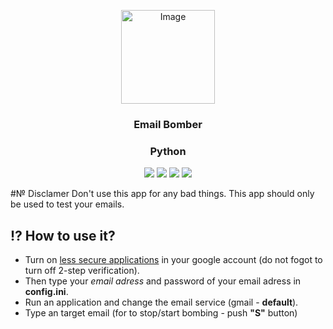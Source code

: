 <p align="center">
 <img src="https://external-content.duckduckgo.com/iu/?u=https%3A%2F%2Fcdn2.iconfinder.com%2Fdata%2Ficons%2Fcircle-icons-1%2F64%2Fbomb-512.png&f=1&nofb=1" alt="Image" height="150" width="150">
</p>
<h3 align="center" style="font-weight:bold">Email Bomber</h2>
<h3 align="center">Python</h3>

<p align="center">
 <img src="https://img.shields.io/badge/GitHub-911whatsyouremergency-blue">
 <img src="https://img.shields.io/github/stars/911whatsyouremergency/email-bomber?label=Stars">
 <img src="https://img.shields.io/github/forks/911whatsyouremergency/email-bomber?label=Forks">
 <img src="https://img.shields.io/github/last-commit/911whatsyouremergency/email-bomber?color=blue&label=Last%20commit">
</p>

#№ Disclamer
Don't use this app for any bad things. This app should only be used to test your emails.
## :interrobang: How to use it?
- Turn on <a href="https://www.google.com/settings/security/lesssecureapps">less secure applications</a> in your google account (do not fogot to turn off 2-step verification).
- Then type your *email adress* and password of your email adress in **config.ini**.
- Run an application and change the email service (gmail - **default**).
- Type an target email (for to stop/start bombing - push **"S"** button)
